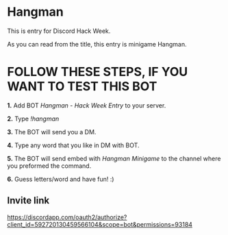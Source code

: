 # Hangman

This is entry for Discord Hack Week.

As you can read from the title, this entry is minigame Hangman.

# FOLLOW THESE STEPS, IF YOU WANT TO TEST THIS BOT

**1.** Add BOT *Hangman - Hack Week Entry* to your server.

**2.** Type *!hangman*

**3.** The BOT will send you a DM.

**4.** Type any word that you like in DM with BOT.

**5.** The BOT will send embed with *Hangman Minigame* to the channel where you preformed the command.

**6.** Guess letters/word and have fun! :)

## Invite link

https://discordapp.com/oauth2/authorize?client_id=592720130459566104&scope=bot&permissions=93184
